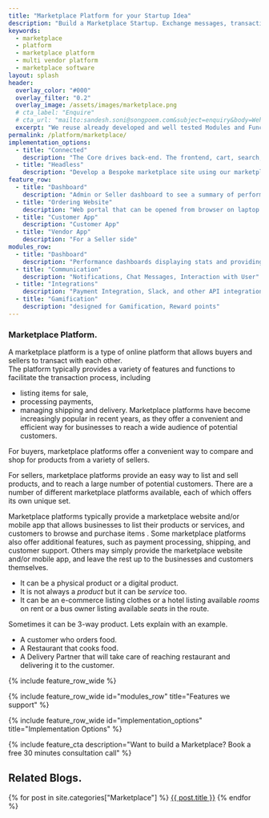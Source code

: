 ```yaml
---
title: "Marketplace Platform for your Startup Idea"
description: "Build a Marketplace Startup. Exchange messages, transactions for business. Buy or rent the product."
keywords:
  - marketplace
  - platform
  - marketplace platform
  - multi vendor platform
  - marketplace software
layout: splash
header:
  overlay_color: "#000"
  overlay_filter: "0.2"
  overlay_image: /assets/images/marketplace.png
  # cta_label: "Enquire"
  # cta_url: "mailto:sandesh.soni@songpoem.com&subject=enquiry&body=Wehomepage"
  excerpt: "We reuse already developed and well tested Modules and Functionalities, that can be imported rather than building from scratch and testing again."
permalink: /platform/marketplace/
implementation_options:
  - title: "Connected"
    description: "The Core drives back-end. The frontend, cart, search, checkout functionality are all carried out by same server engine."
  - title: "Headless"
    description: "Develop a Bespoke marketplace site using our marketplace and connect through core APIs or GraphQL"
feature_row:
  - title: "Dashboard"
    description: "Admin or Seller dashboard to see a summary of performance. Recent highlights of new users or products."
  - title: "Ordering Website"
    description: "Web portal that can be opened from browser on laptop or mobile."
  - title: "Customer App"
    description: "Customer App"
  - title: "Vendor App"
    description: "For a Seller side"
modules_row:
  - title: "Dashboard"
    description: "Performance dashboards displaying stats and providing metadata for further analytics."
  - title: "Communication"
    description: "Notifications, Chat Messages, Interaction with User"
  - title: "Integrations"
    description: "Payment Integration, Slack, and other API integration"
  - title: "Gamification"
    description: "designed for Gamification, Reward points"
---
```


### Marketplace Platform.

A marketplace platform is a type of online platform that allows buyers and sellers to transact with each other.   
The platform typically provides a variety of features and functions to facilitate the transaction process, including
- listing items for sale,
- processing payments,
- managing shipping and delivery.
Marketplace platforms have become increasingly popular in recent years, as they offer a convenient and efficient way for businesses to reach a wide audience of potential customers.

For buyers, marketplace platforms offer a convenient way to compare and shop for products from a variety of sellers. 

For sellers, marketplace platforms provide an easy way to list and sell products, and to reach a large number of potential customers. There are a number of different marketplace platforms available, each of which offers its own unique set.

Marketplace platforms typically provide a marketplace website and/or mobile app that allows businesses to list their products or services, and customers to browse and purchase items
. Some marketplace platforms also offer additional features, such as payment processing, shipping, and customer support. Others may simply provide the marketplace website and/or mobile app, and leave the rest up to the businesses and customers themselves. 

- It can be a physical product or a digital product.  
- It is not always a *product* but it can be *service* too.  
- It can be an e-commerce listing clothes or a hotel listing available *rooms* on rent or a bus owner listing available *seats* in the route.

Sometimes it can be 3-way product. Lets explain with an example.
- A customer who orders food.
- A Restaurant that cooks food.
- A Delivery Partner that will take care of reaching restaurant and delivering it to the customer.

{% include feature_row_wide %}

{% include feature_row_wide id="modules_row" title="Features we support" %}

{% include feature_row_wide id="implementation_options" title="Implementation Options" %}

{% include feature_cta description="Want to build a Marketplace? Book a free 30 minutes consultation call" %}


## Related Blogs.
{% for post in site.categories["Marketplace"] %}
  <a href="{{post.url}}">{{ post.title }}</a>
{% endfor %}
